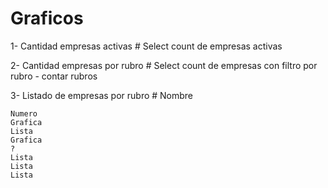 # Graficos

1- Cantidad empresas activas
    # Select count de empresas activas
    
2- Cantidad empresas por rubro
    # Select count de empresas con filtro por rubro
        - contar rubros
    
3- Listado de empresas por rubro
    # Nombre
    
    
    
    Numero
    Grafica
    Lista
    Grafica
    ?
    Lista
    Lista
    Lista
